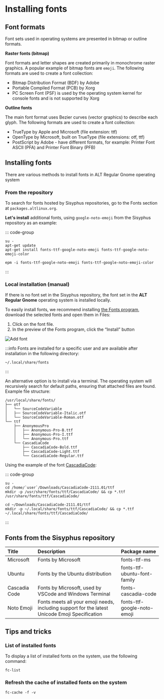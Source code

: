 # Installing fonts

## Font formats

Font sets used in operating systems are presented in bitmap or outline formats.

**Raster fonts (bitmap)**

Font formats and letter shapes are created primarily in monochrome raster graphics. A popular example of bitmap fonts are `emoji`. The following formats are used to create a font collection:

- Bitmap Distribution Format (BDF) by Adobe
- Portable Compiled Format (PCB) by Xorg
- PC Screen Font (PSF) is used by the operating system kernel for console fonts and is not supported by Xorg

**Outline fonts**

The main font format uses Bezier curves (vector graphics) to describe each glyph. The following formats are used to create a font collection:

- TrueType by Apple and Microsoft (file extension: ttf)
- OpenType by Microsoft, built on TrueType (file extensions: otf, ttf)
- PostScript by Adobe - have different formats, for example: Printer Font ASCII (PFA) and Printer Font Binary (PFB)

## Installing fonts

There are various methods to install fonts in ALT Regular Gnome operating system

### From the repository

To search for fonts hosted by Sisyphus repositories, go to the Fonts section at `packages.altlinux.org`.

**Let's install** additional fonts, using `google-noto-emoji` from the Sisyphus repository as an example:

::: code-group

```shell[apt-get]
su -
apt-get update
apt-get install fonts-ttf-google-noto-emoji fonts-ttf-google-noto-emoji-color
```

```shell[epm]
epm -i fonts-ttf-google-noto-emoji fonts-ttf-google-noto-emoji-color
```

:::

### Local installation (manual)

If there is no font set in the Sisyphus repository, the font set in the **ALT Regular Gnome** operating system is installed locally.

To easily install fonts, we recommend installing [the Fonts program](/en/apps/font-viewer/), download the selected fonts and open them in Files:

1. Click on the font file.
2. In the preview of the Fonts program, click the “Install” button

![Add font](/add-fonts/add-fonts-1.png)

:::info
Fonts are installed for a specific user and are available after installation in the following directory:

```
~/.local/share/fonts
```

:::

An alternative option is to install via a terminal. The operating system will recursively search for default paths, ensuring that attached files are found. Example file structure:

```
/usr/local/share/fonts/
├── otf
│   └── SourceCodeVariable
│   ├── SourceCodeVariable-Italic.otf
│   └── SourceCodeVariable-Roman.otf
└── ttf
    ├── AnonymousPro
    │   ├── Anonymous-Pro-B.ttf
    │   ├── Anonymous-Pro-I.ttf
    │   └── Anonymous-Pro.ttf
    └── CascadiaCode
        ├── CascadiaCode-Bold.ttf
        ├── CascadiaCode-Light.ttf
        └── CascadiaCode-Regular.ttf
```

Using the example of the font [CascadiaCode](https://github.com/microsoft/cascadia-code/releases/tag/v2111.01):

::: code-group

```shell[System-wide]
su -
cd /home/`user`/Downloads/CascadiaCode-2111.01/ttf
mkdir -p /usr/share/fonts/ttf/CascadiaCode/ && cp *.ttf /usr/share/fonts/ttf/CascadiaCode/
```

```shell[User-wide]
cd ~/Downloads/CascadiaCode-2111.01/ttf
mkdir -p ~/.local/share/fonts/ttf/CascadiaCode/ && cp *.ttf ~/.local/share/fonts/ttf/CascadiaCode/
```

:::

## Fonts from the Sisyphus repository

| Title         | Description                                                                                    | Package name                 |
| :------------ | :--------------------------------------------------------------------------------------------- | :--------------------------- |
| Microsoft     | Fonts by Microsoft                                                                             | fonts-ttf-ms                 |
| Ubuntu        | Fonts by the Ubuntu distribution                                                               | fonts-ttf-ubuntu-font-family |
| Cascadia Code | Fonts by Microsoft, used by VSCode and Windows Terminal                                        | fonts-cascadia-code          |
| Noto Emoji    | Fonts meets all your emoji needs, including support for the latest Unicode Emoji Specification | fonts-ttf-google-noto-emoji  |

## Tips and tricks

### List of installed fonts

To display a list of installed fonts on the system, use the following command:

```shell
fc-list
```

### Refresh the cache of installed fonts on the system

```shell
fc-cache -f -v
```
